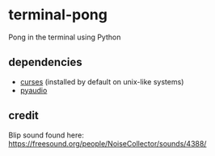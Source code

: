 # terminal-pong
Pong in the terminal using Python

## dependencies
- [curses](https://docs.python.org/2/library/curses.html) (installed by default on unix-like systems)
- [pyaudio](https://pypi.python.org/pypi/PyAudio)

## credit
Blip sound found here: https://freesound.org/people/NoiseCollector/sounds/4388/
